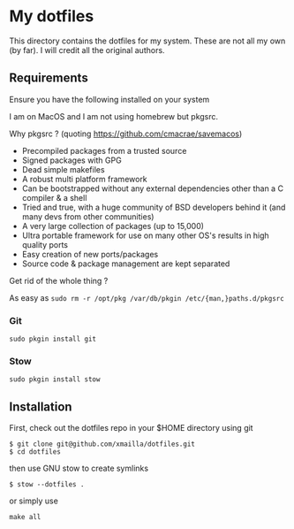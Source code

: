 # My dotfiles

This directory contains the dotfiles for my system.
These are not all my own (by far). I will credit all the original authors.

## Requirements

Ensure you have the following installed on your system

I am on MacOS and I am not using homebrew but pkgsrc.

Why pkgsrc ?
(quoting https://github.com/cmacrae/savemacos)

- Precompiled packages from a trusted source
- Signed packages with GPG
- Dead simple makefiles
- A robust multi platform framework
- Can be bootstrapped without any external dependencies other than a C compiler & a shell
- Tried and true, with a huge community of BSD developers behind it (and many devs from other communities)
- A very large collection of packages (up to 15,000)
- Ultra portable framework for use on many other OS's results in high quality ports
- Easy creation of new ports/packages
- Source code & package management are kept separated

Get rid of the whole thing ?

As easy as `sudo rm -r /opt/pkg /var/db/pkgin /etc/{man,}paths.d/pkgsrc`

### Git

```
sudo pkgin install git
```

### Stow

```
sudo pkgin install stow
```

## Installation

First, check out the dotfiles repo in your $HOME directory using git

```
$ git clone git@github.com/xmailla/dotfiles.git
$ cd dotfiles
```

then use GNU stow to create symlinks

```
$ stow --dotfiles .
```

or simply use
```
make all
```
